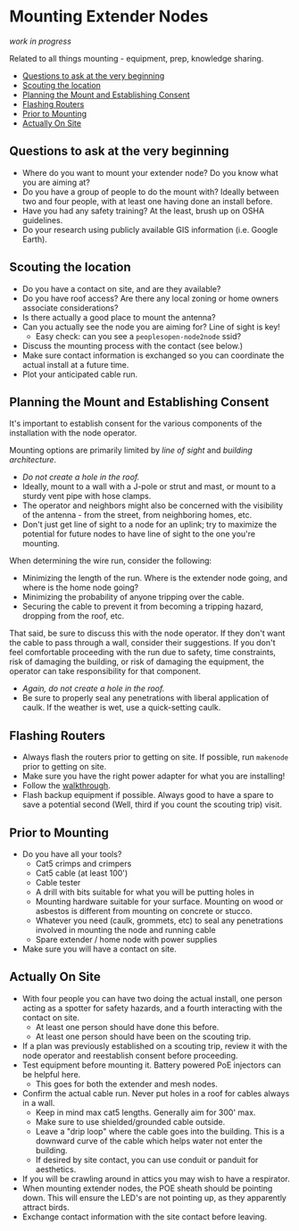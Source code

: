 # Mounting Extender Nodes

_work in progress_

Related to all things mounting - equipment, prep, knowledge sharing.

* [Questions to ask at the very beginning](#questions-to-ask-at-the-very-beginning)
* [Scouting the location](#scouting-the-location)
* [Planning the Mount and Establishing Consent](#planning-the-mount-and-establishing-consent)
* [Flashing Routers](#flashing-routers)
* [Prior to Mounting](#prior-to-mounting)
* [Actually On Site](#actually-on-site)

## Questions to ask at the very beginning

* Where do you want to mount your extender node? Do you know what you are aiming at?
* Do you have a group of people to do the mount with? Ideally between two and four people, with at least one having done an install before.
* Have you had any safety training? At the least, brush up on OSHA guidelines.
* Do your research using publicly available GIS information (i.e. Google Earth).

## Scouting the location

* Do you have a contact on site, and are they available?
* Do you have roof access? Are there any local zoning or home owners associate considerations?
* Is there actually a good place to mount the antenna?
* Can you actually see the node you are aiming for? Line of sight is key!
  * Easy check: can you see a `peoplesopen-node2node` ssid?
* Discuss the mounting process with the contact (see below.)
* Make sure contact information is exchanged so you can coordinate the actual install at a future time.
* Plot your anticipated cable run.

## Planning the Mount and Establishing Consent

It's important to establish consent for the various components of the installation with the node operator.

Mounting options are primarily limited by *line of sight* and *building architecture*.

* *Do not create a hole in the roof.*
* Ideally, mount to a wall with a J-pole or strut and mast, or mount to a sturdy vent pipe with hose clamps.
* The operator and neighbors might also be concerned with the visibility of the antenna - from the street, from neighboring homes, etc.
* Don't just get line of sight to a node for an uplink; try to maximize the potential for future nodes to have line of sight to the one you're mounting.

When determining the wire run, consider the following:

* Minimizing the length of the run. Where is the extender node going, and where is the home node going?
* Minimizing the probability of anyone tripping over the cable.
* Securing the cable to prevent it from becoming a tripping hazard, dropping from the roof, etc.

That said, be sure to discuss this with the node operator.
If they don't want the cable to pass through a wall, consider their suggestions.
If you don't feel comfortable proceeding with the run due to
safety, time constraints, risk of damaging the building, or risk of damaging the equipment,
the operator can take responsibility for that component.

* *Again, do not create a hole in the roof.*
* Be sure to properly seal any penetrations with liberal application of caulk. If the weather is wet, use a quick-setting caulk.

## Flashing Routers

* Always flash the routers prior to getting on site. If possible, run `makenode` prior to getting on site.
* Make sure you have the right power adapter for what you are installing!
* Follow the [walkthrough](https://peoplesopen.net/walkthrough).
* Flash backup equipment if possible. Always good to have a spare to save a potential second (Well, third if you count the scouting trip) visit.

## Prior to Mounting

* Do you have all your tools?
  * Cat5 crimps and crimpers
  * Cat5 cable (at least 100')
  * Cable tester
  * A drill with bits suitable for what you will be putting holes in
  * Mounting hardware suitable for your surface. Mounting on wood or asbestos is different from mounting on concrete or stucco.
  * Whatever you need (caulk, grommets, etc) to seal any penetrations involved in mounting the node and running cable
  * Spare extender / home node with power supplies
* Make sure you will have a contact on site.

## Actually On Site

* With four people you can have two doing the actual install, one person acting as a spotter for safety hazards, and a fourth interacting with the contact on site.
  * At least one person should have done this before.
  * At least one person should have been on the scouting trip.
* If a plan was previously established on a scouting trip, review it with the node operator and reestablish consent before proceeding.
* Test equipment before mounting it. Battery powered PoE injectors can be helpful here.
  * This goes for both the extender and mesh nodes.
* Confirm the actual cable run. Never put holes in a roof for cables always in a wall.
  * Keep in mind max cat5 lengths. Generally aim for 300' max.
  * Make sure to use shielded/grounded cable outside.
  * Leave a "drip loop" where the cable goes into the building. This is a downward curve of the cable which helps water not enter the building.
  * If desired by site contact, you can use conduit or panduit for aesthetics.
* If you will be crawling around in attics you may wish to have a respirator.
* When mounting extender nodes, the POE sheath should be pointing down. This will ensure the LED's are not pointing up, as they apparently attract birds.
* Exchange contact information with the site contact before leaving.
